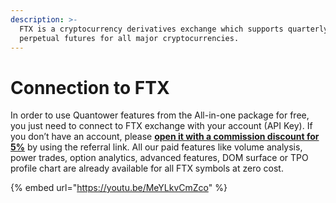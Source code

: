 ```yaml
---
description: >-
  FTX is a cryptocurrency derivatives exchange which supports quarterly and
  perpetual futures for all major cryptocurrencies.
---
```


# Connection to FTX

In order to use Quantower features from the All-in-one package for free, you just need to connect to FTX exchange with your account \(API Key\). If you don’t have an account, please [**open it with a commission discount for 5%**](https://ftx.com/#a=quantower) by using the referral link. All our paid features like volume analysis, power trades, option analytics, advanced features, DOM surface or TPO profile chart are already available for all FTX symbols at zero cost.

{% embed url="https://youtu.be/MeYLkvCmZco" %}

